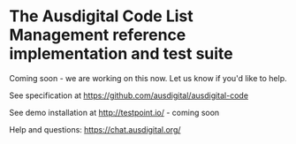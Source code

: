 # The Ausdigital Code List Management reference implementation and test suite

Coming soon - we are working on this now.  Let us know if you'd like to help.

See specification at https://github.com/ausdigital/ausdigital-code

See demo installation at http://testpoint.io/ - coming soon

Help and questions: https://chat.ausdigital.org/
